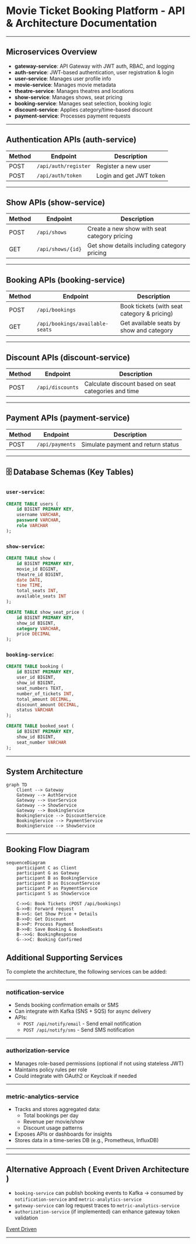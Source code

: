 
# Movie Ticket Booking Platform - API & Architecture Documentation

---

##  Microservices Overview

- **gateway-service**: API Gateway with JWT auth, RBAC, and logging
- **auth-service**: JWT-based authentication, user registration & login
- **user-service**: Manages user profile info
- **movie-service**: Manages movie metadata
- **theatre-service**: Manages theatres and locations
- **show-service**: Manages shows, seat pricing
- **booking-service**: Manages seat selection, booking logic
- **discount-service**: Applies category/time-based discount
- **payment-service**: Processes payment requests

---

##  Authentication APIs (auth-service)

| Method | Endpoint | Description |
|--------|----------|-------------|
| POST   | `/api/auth/register` | Register a new user |
| POST   | `/api/auth/token`    | Login and get JWT token |

---

##  Show APIs (show-service)

| Method | Endpoint | Description |
|--------|----------|-------------|
| POST   | `/api/shows`         | Create a new show with seat category pricing |
| GET    | `/api/shows/{id}`    | Get show details including category pricing |

---

##  Booking APIs (booking-service)

| Method | Endpoint | Description |
|--------|----------|-------------|
| POST   | `/api/bookings`                 | Book tickets (with seat category & pricing) |
| GET    | `/api/bookings/available-seats` | Get available seats by show and category |

---

##  Discount APIs (discount-service)

| Method | Endpoint | Description |
|--------|----------|-------------|
| POST   | `/api/discounts` | Calculate discount based on seat categories and time |

---

##  Payment APIs (payment-service)

| Method | Endpoint | Description |
|--------|----------|-------------|
| POST   | `/api/payments` | Simulate payment and return status |

---

## 🗄️ Database Schemas (Key Tables)

### `user-service`:
```sql
CREATE TABLE users (
    id BIGINT PRIMARY KEY,
    username VARCHAR,
    password VARCHAR,
    role VARCHAR
);
```

###  `show-service`:
```sql
CREATE TABLE show (
    id BIGINT PRIMARY KEY,
    movie_id BIGINT,
    theatre_id BIGINT,
    date DATE,
    time TIME,
    total_seats INT,
    available_seats INT
);

CREATE TABLE show_seat_price (
    id BIGINT PRIMARY KEY,
    show_id BIGINT,
    category VARCHAR,
    price DECIMAL
);
```

### `booking-service`:
```sql
CREATE TABLE booking (
    id BIGINT PRIMARY KEY,
    user_id BIGINT,
    show_id BIGINT,
    seat_numbers TEXT,
    number_of_tickets INT,
    total_amount DECIMAL,
    discount_amount DECIMAL,
    status VARCHAR
);

CREATE TABLE booked_seat (
    id BIGINT PRIMARY KEY,
    show_id BIGINT,
    seat_number VARCHAR
);
```

---

##  System Architecture 

```mermaid
graph TD
    Client --> Gateway
    Gateway --> AuthService
    Gateway --> UserService
    Gateway --> ShowService
    Gateway --> BookingService
    BookingService --> DiscountService
    BookingService --> PaymentService
    BookingService --> ShowService
```

---

##  Booking Flow Diagram 

```mermaid
sequenceDiagram
    participant C as Client
    participant G as Gateway
    participant B as BookingService
    participant D as DiscountService
    participant P as PaymentService
    participant S as ShowService

    C->>G: Book Tickets (POST /api/bookings)
    G->>B: Forward request
    B->>S: Get Show Price + Details
    B->>D: Get Discount
    B->>P: Process Payment
    B->>B: Save Booking & BookedSeats
    B-->>G: BookingResponse
    G-->>C: Booking Confirmed
```


##  Additional Supporting Services

To complete the architecture, the following services can be added:

---

###  notification-service

- Sends booking confirmation emails or SMS
- Can integrate with Kafka (SNS + SQS) for async delivery
- APIs:
  - `POST /api/notify/email` - Send email notification
  - `POST /api/notify/sms` - Send SMS notification

---

###  authorization-service

- Manages role-based permissions (optional if not using stateless JWT)
- Maintains policy rules per role
- Could integrate with OAuth2 or Keycloak if needed

---

###  metric-analytics-service

- Tracks and stores aggregated data:
  - Total bookings per day
  - Revenue per movie/show
  - Discount usage patterns
- Exposes APIs or dashboards for insights
- Stores data in a time-series DB (e.g., Prometheus, InfluxDB)

---


---

## Alternative Approach ( Event Driven Architecture )

- `booking-service` can publish booking events to Kafka → consumed by `notification-service` and `metric-analytics-service`
- `gateway-service` can log request traces to `metric-analytics-service`
- `authorization-service` (if implemented) can enhance gateway token validation

[Event  Driven ](event-driven-architecture.md)

---

